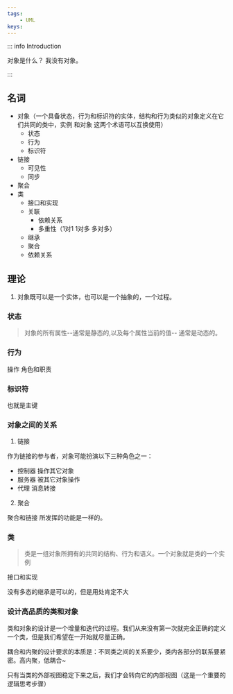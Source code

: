 ```yaml
---
tags:
    - UML
keys:
---
```


::: info Introduction

对象是什么？ 我没有对象。

:::


## 名词

- 对象（一个具备状态，行为和标识符的实体，结构和行为类似的对象定义在它们共同的类中，实例 和对象 这两个术语可以互换使用）
    - 状态 
    - 行为
    - 标识符
- 链接
    - 可见性
    - 同步
- 聚合
- 类
    - 接口和实现
    - 关联
        - 依赖关系
        - 多重性（1对1 1对多 多对多）
    - 继承
    - 聚合
    - 依赖关系
## 理论

1. 对象既可以是一个实体，也可以是一个抽象的，一个过程。

### 状态 

> 对象的所有属性--通常是静态的,以及每个属性当前的值-- 通常是动态的。

### 行为

操作 角色和职责

### 标识符

也就是主键

### 对象之间的关系

1. 链接

作为链接的参与者，对象可能扮演以下三种角色之一：

- 控制器  操作其它对象
- 服务器  被其它对象操作
- 代理  消息转接

2. 聚合

聚合和链接 所发挥的功能是一样的。

### 类

> 类是一组对象所拥有的共同的结构、行为和语义。一个对象就是类的一个实例

接口和实现

没有多态的继承是可以的，但是用处肯定不大


### 设计高品质的类和对象

类和对象的设计是一个增量和迭代的过程。我们从来没有第一次就完全正确的定义一个类，但是我们希望在一开始就尽量正确。

耦合和内聚的设计要求的本质是：不同类之间的关系要少，类内各部分的联系要紧密。高内聚，低耦合~


只有当类的外部视图稳定下来之后，我们才会转向它的内部视图（这是一个重要的逻辑思考步骤）

